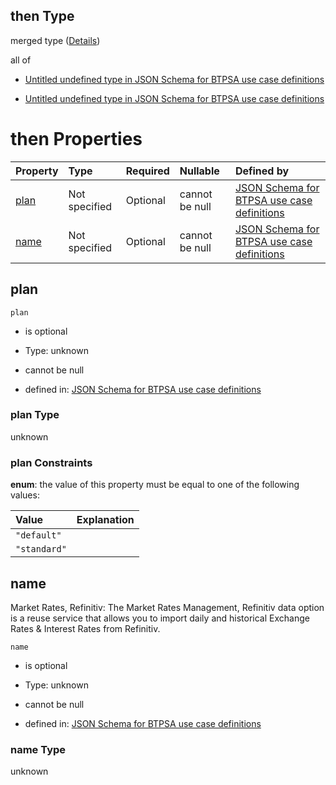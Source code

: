## then Type

merged type ([Details](btpsa-usecase-properties-services-items-allof-1-then-allof-59-then.md))

all of

*   [Untitled undefined type in JSON Schema for BTPSA use case definitions](btpsa-usecase-properties-services-items-allof-1-then-allof-59-then-allof-0.md "check type definition")

*   [Untitled undefined type in JSON Schema for BTPSA use case definitions](btpsa-usecase-properties-services-items-allof-1-then-allof-59-then-allof-1.md "check type definition")

# then Properties

| Property      | Type          | Required | Nullable       | Defined by                                                                                                                                                                                                            |
| :------------ | :------------ | :------- | :------------- | :-------------------------------------------------------------------------------------------------------------------------------------------------------------------------------------------------------------------- |
| [plan](#plan) | Not specified | Optional | cannot be null | [JSON Schema for BTPSA use case definitions](btpsa-usecase-properties-services-items-allof-1-then-allof-59-then-properties-plan.md "undefined#/properties/services/items/allOf/1/then/allOf/59/then/properties/plan") |
| [name](#name) | Not specified | Optional | cannot be null | [JSON Schema for BTPSA use case definitions](btpsa-usecase-properties-services-items-allof-1-then-allof-59-then-properties-name.md "undefined#/properties/services/items/allOf/1/then/allOf/59/then/properties/name") |

## plan



`plan`

*   is optional

*   Type: unknown

*   cannot be null

*   defined in: [JSON Schema for BTPSA use case definitions](btpsa-usecase-properties-services-items-allof-1-then-allof-59-then-properties-plan.md "undefined#/properties/services/items/allOf/1/then/allOf/59/then/properties/plan")

### plan Type

unknown

### plan Constraints

**enum**: the value of this property must be equal to one of the following values:

| Value        | Explanation |
| :----------- | :---------- |
| `"default"`  |             |
| `"standard"` |             |

## name

Market Rates, Refinitiv: The Market Rates Management, Refinitiv data option is a reuse service that allows you to import daily and historical Exchange Rates & Interest Rates from Refinitiv.

`name`

*   is optional

*   Type: unknown

*   cannot be null

*   defined in: [JSON Schema for BTPSA use case definitions](btpsa-usecase-properties-services-items-allof-1-then-allof-59-then-properties-name.md "undefined#/properties/services/items/allOf/1/then/allOf/59/then/properties/name")

### name Type

unknown
